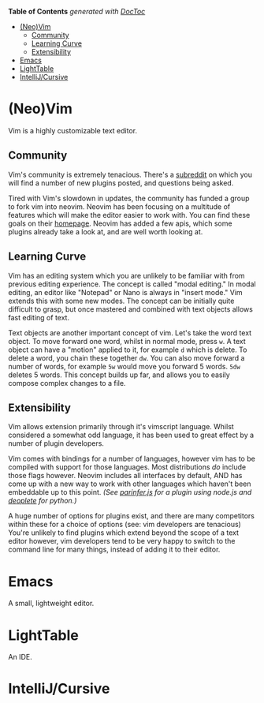 <!-- START doctoc generated TOC please keep comment here to allow auto update -->
<!-- DON'T EDIT THIS SECTION, INSTEAD RE-RUN doctoc TO UPDATE -->
**Table of Contents**  *generated with [DocToc](https://github.com/thlorenz/doctoc)*

- [(Neo)Vim](#neovim)
  - [Community](#community)
  - [Learning Curve](#learning-curve)
  - [Extensibility](#extensibility)
- [Emacs](#emacs)
- [LightTable](#lighttable)
- [IntelliJ/Cursive](#intellij)
<!-- END doctoc generated TOC please keep comment here to allow auto update -->

# (Neo)Vim
Vim is a highly customizable text editor.

## Community

Vim's community is extremely tenacious. There's a
[subreddit](https://www.reddit.com/r/vim) on which you will find a number of
new plugins posted, and questions being asked.

Tired with Vim's slowdown in updates, the community has funded a group to fork
vim into neovim. Neovim has been focusing on a multitude of features which will
make the editor easier to work with. You can find these goals on their
[homepage](https://neovim.io/). Neovim has added a few apis, which some plugins
already take a look at, and are well worth looking at.

## Learning Curve

Vim has an editing system which you are unlikely to be familiar with from
previous editing experience. The concept is called "modal editing." In modal
editing, an editor like "Notepad" or Nano is always in "insert mode." Vim
extends this with some new modes. The concept can be initially quite difficult
to grasp, but once mastered and combined with text objects allows fast editing
of text.

Text objects are another important concept of vim. Let's take the word text
object. To move forward one word, whilst in normal mode, press `w`. A text
object can have a "motion" applied to it, for example `d` which is delete. To
delete a word, you chain these together `dw`. You can also move forward a
number of words, for example `5w` would move you forward 5 words. `5dw` deletes
5 words. This concept builds up far, and allows you to easily compose complex
changes to a file.

## Extensibility

Vim allows extension primarily through it's vimscript language. Whilst
considered a somewhat odd language, it has been used to great effect by a
number of plugin developers.

Vim comes with bindings for a number of languages, however vim has to be
compiled with support for those languages. Most distributions *do* include
those flags however. Neovim includes all interfaces by default, AND has come up
with a new way to work with other languages which haven't been embeddable up to
this point.
*(See [parinfer.js](https://github.com/snoe/nvim-parinfer.js) for a plugin using node.js
  and [deoplete](https://github.com/Shougo/deoplete.nvim) for python.)*

A huge number of options for plugins exist, and there are many competitors
within these for a choice of options (see: vim developers are tenacious) You're
unlikely to find plugins which extend beyond the scope of a text editor
however, vim developers tend to be very happy to switch to the command line for
many things, instead of adding it to their editor.

# Emacs
A small, lightweight editor.

# LightTable
An IDE.

# IntelliJ/Cursive

